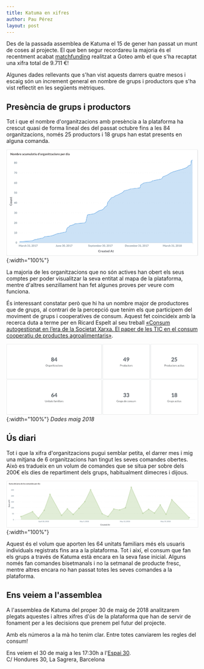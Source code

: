 ```yaml
---
title: Katuma en xifres
author: Pau Pérez
layout: post
---
```


Des de la passada assemblea de Katuma el 15 de gener han passat un munt de coses al projecte. El que ben segur recordareu la majoria és el recentment acabat [matchfunding](https://www.goteo.org/project/katuma) realitzat a Goteo amb el que s'ha recaptat una xifra total de 9.711 €!

Algunes dades rellevants que s'han vist aquests darrers quatre mesos i escaig són un increment general en nombre de grups i productors que s'ha vist reflectit en les següents mètriques.

## Presència de grups i productors

Tot i que el nombre d'organitzacions amb presència a la plataforma ha crescut quasi de forma lineal des del passat octubre fins a les 84 organitzacions, només 25 productors i 18 grups han estat presents en alguna comanda.

![Enterprises by day](/assets/post_images/2018/sum_enterprises_by_day.png){:width="100%"}

La majoria de les organitzacions que no són actives han obert els seus comptes per poder visualitzar la seva entitat al mapa de la plataforma, mentre d'altres senzillament han fet algunes proves per veure com funciona.

És interessant constatar però que hi ha un nombre major de productores que de grups, al contrari de la percepció que tenim els que participem del moviment de grups i cooperatives de consum. Aquest fet coincideix amb la recerca duta a terme per en Ricard Espelt al seu treball [«Consum autogestionat en l’era de la Societat Xarxa. El paper de les TIC en el consum cooperatiu de productes agroalimentaris»](http://www.cooperatives.barcelona/).

![Absolute numbers](/assets/post_images/2018/absolute_numbers.png){:width="100%"}
*Dades maig 2018*


## Ús diari

Tot i que la xifra d'organitzacions pugui semblar petita, el darrer mes i mig una mitjana de 6 organitzacions han tingut les seves comandes obertes. Això es tradueix en un volum de comandes que se situa per sobre dels 200€ els dies de repartiment dels grups, habitualment dimecres i dijous.

![Sum orders by day](/assets/post_images/2018/sum_orders_by_day.png){:width="100%"}


Aquest és el volum que aporten les 64 unitats familiars més els usuaris individuals registrats fins ara a la plataforma. Tot i així, el consum que fan els grups a través de Katuma està encara en la seva fase inicial. Alguns només fan comandes bisetmanals i no la setmanal de producte fresc, mentre altres encara no han passat totes les seves comandes a la plataforma.

## Ens veiem a l'assemblea

A l'assemblea de Katuma del proper 30 de maig de 2018 analitzarem plegats aquestes i altres xifres d'ús de la plataforma que han de servir de fonament per a les decisions que prenem pel futur del projecte.

Amb els números a la mà ho tenim clar. Entre totes canviarem les regles del consum!

Ens veiem el 30 de maig a les 17:30h a l'[Espai 30](https://www.google.es/maps/place/Espai+30,+Carrer+d'Hondures,+30,+08027+Barcelona/@41.4200579,2.1899804,16z/data=!4m2!3m1!1s0x12a4a32cb1a51195:0x5f4c5b8f05892eb7).<br>
C/ Hondures 30, La Sagrera, Barcelona
